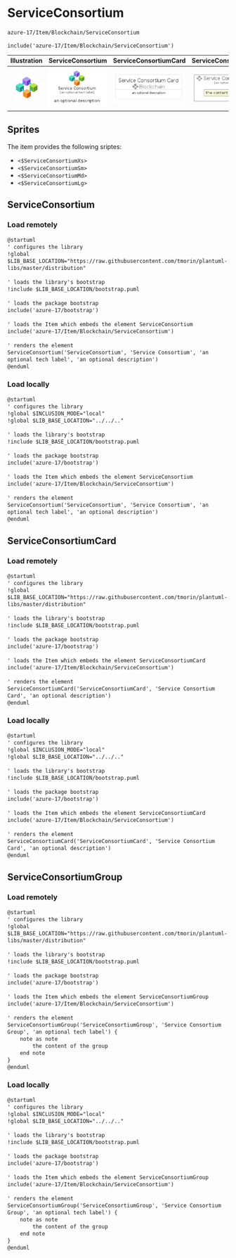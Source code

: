 # ServiceConsortium


```text
azure-17/Item/Blockchain/ServiceConsortium
```

```text
include('azure-17/Item/Blockchain/ServiceConsortium')
```



| Illustration | ServiceConsortium | ServiceConsortiumCard | ServiceConsortiumGroup |
| :---: | :---: | :---: | :---: |
| ![illustration for Illustration](../../../azure-17/Item/Blockchain/ServiceConsortium.png) | ![illustration for ServiceConsortium](../../../azure-17/Item/Blockchain/ServiceConsortium.Local.png) | ![illustration for ServiceConsortiumCard](../../../azure-17/Item/Blockchain/ServiceConsortiumCard.Local.png) | ![illustration for ServiceConsortiumGroup](../../../azure-17/Item/Blockchain/ServiceConsortiumGroup.Local.png) |



## Sprites
The item provides the following sriptes:

- `<$ServiceConsortiumXs>`
- `<$ServiceConsortiumSm>`
- `<$ServiceConsortiumMd>`
- `<$ServiceConsortiumLg>`





## ServiceConsortium

### Load remotely
```plantuml
@startuml
' configures the library
!global $LIB_BASE_LOCATION="https://raw.githubusercontent.com/tmorin/plantuml-libs/master/distribution"

' loads the library's bootstrap
!include $LIB_BASE_LOCATION/bootstrap.puml

' loads the package bootstrap
include('azure-17/bootstrap')

' loads the Item which embeds the element ServiceConsortium
include('azure-17/Item/Blockchain/ServiceConsortium')

' renders the element
ServiceConsortium('ServiceConsortium', 'Service Consortium', 'an optional tech label', 'an optional description')
@enduml
```

### Load locally
```plantuml
@startuml
' configures the library
!global $INCLUSION_MODE="local"
!global $LIB_BASE_LOCATION="../../.."

' loads the library's bootstrap
!include $LIB_BASE_LOCATION/bootstrap.puml

' loads the package bootstrap
include('azure-17/bootstrap')

' loads the Item which embeds the element ServiceConsortium
include('azure-17/Item/Blockchain/ServiceConsortium')

' renders the element
ServiceConsortium('ServiceConsortium', 'Service Consortium', 'an optional tech label', 'an optional description')
@enduml
```

## ServiceConsortiumCard

### Load remotely
```plantuml
@startuml
' configures the library
!global $LIB_BASE_LOCATION="https://raw.githubusercontent.com/tmorin/plantuml-libs/master/distribution"

' loads the library's bootstrap
!include $LIB_BASE_LOCATION/bootstrap.puml

' loads the package bootstrap
include('azure-17/bootstrap')

' loads the Item which embeds the element ServiceConsortiumCard
include('azure-17/Item/Blockchain/ServiceConsortium')

' renders the element
ServiceConsortiumCard('ServiceConsortiumCard', 'Service Consortium Card', 'an optional description')
@enduml
```

### Load locally
```plantuml
@startuml
' configures the library
!global $INCLUSION_MODE="local"
!global $LIB_BASE_LOCATION="../../.."

' loads the library's bootstrap
!include $LIB_BASE_LOCATION/bootstrap.puml

' loads the package bootstrap
include('azure-17/bootstrap')

' loads the Item which embeds the element ServiceConsortiumCard
include('azure-17/Item/Blockchain/ServiceConsortium')

' renders the element
ServiceConsortiumCard('ServiceConsortiumCard', 'Service Consortium Card', 'an optional description')
@enduml
```

## ServiceConsortiumGroup

### Load remotely
```plantuml
@startuml
' configures the library
!global $LIB_BASE_LOCATION="https://raw.githubusercontent.com/tmorin/plantuml-libs/master/distribution"

' loads the library's bootstrap
!include $LIB_BASE_LOCATION/bootstrap.puml

' loads the package bootstrap
include('azure-17/bootstrap')

' loads the Item which embeds the element ServiceConsortiumGroup
include('azure-17/Item/Blockchain/ServiceConsortium')

' renders the element
ServiceConsortiumGroup('ServiceConsortiumGroup', 'Service Consortium Group', 'an optional tech label') {
    note as note
        the content of the group
    end note
}
@enduml
```

### Load locally
```plantuml
@startuml
' configures the library
!global $INCLUSION_MODE="local"
!global $LIB_BASE_LOCATION="../../.."

' loads the library's bootstrap
!include $LIB_BASE_LOCATION/bootstrap.puml

' loads the package bootstrap
include('azure-17/bootstrap')

' loads the Item which embeds the element ServiceConsortiumGroup
include('azure-17/Item/Blockchain/ServiceConsortium')

' renders the element
ServiceConsortiumGroup('ServiceConsortiumGroup', 'Service Consortium Group', 'an optional tech label') {
    note as note
        the content of the group
    end note
}
@enduml
```

